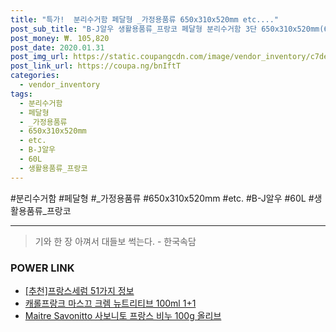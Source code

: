 ```yaml
--- 
title: "특가!  분리수거함 페달형 _가정용품류 650x310x520mm etc...." 
post_sub_title: "B-J알우 생활용품류_프랑코 페달형 분리수거함 3단 650x310x520mm(60L)_가정용품류 etc." 
post_money: ₩. 105,820 
post_date: 2020.01.31 
post_img_url: https://static.coupangcdn.com/image/vendor_inventory/c7de/68de8917a3a92a9006f3534a14ddad71d084ca1f9e27cc9aff1e6b5f5b9a.jpg 
post_link_url: https://coupa.ng/bnIftT 
categories: 
  - vendor_inventory 
tags: 
  - 분리수거함 
  - 페달형 
  - _가정용품류 
  - 650x310x520mm 
  - etc. 
  - B-J알우 
  - 60L 
  - 생활용품류_프랑코 
--- 
```

  #분리수거함 #페달형 #_가정용품류 #650x310x520mm #etc. #B-J알우 #60L #생활용품류_프랑코 
<hr> 

> 기와 한 장 아껴서 대들보 썩는다. - 한국속담 


### POWER LINK

* <a href="https://blog.naver.com/fasyy4321/221786144011" target="_blank">[추천]프랑스세럼 51가지 정보</a>
* <a href="https://blog.naver.com/sakai111/221784683524" target="_blank">캐롤프랑크 마스끄 크렘 뉴트리티브 100ml 1+1</a>
* <a href="https://blog.naver.com/fasyy4321/221784163896" target="_blank">Maitre Savonitto 사보니토 프랑스 비누 100g 올리브</a>
